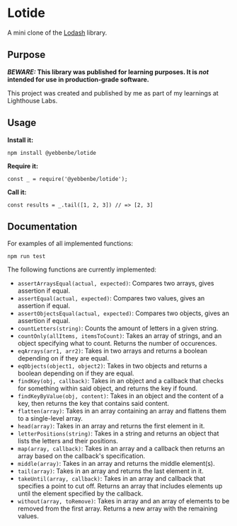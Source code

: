 # Lotide

A mini clone of the [Lodash](https://lodash.com) library.

## Purpose

**_BEWARE:_ This library was published for learning purposes. It is _not_ intended for use in production-grade software.**

This project was created and published by me as part of my learnings at Lighthouse Labs. 

## Usage

**Install it:**

`npm install @yebbenbe/lotide`

**Require it:**

`const _ = require('@yebbenbe/lotide');`

**Call it:**

`const results = _.tail([1, 2, 3]) // => [2, 3]`

## Documentation

For examples of all implemented functions: 

`npm run test`  

The following functions are currently implemented:

* `assertArraysEqual(actual, expected)`: Compares two arrays, gives assertion if equal.
* `assertEqual(actual, expected)`: Compares two values, gives an assertion if equal.
* `assertObjectsEqual(actual, expected)`: Compares two objects, gives an assertion if equal.
* `countLetters(string)`: Counts the amount of letters in a given string.
* `countOnly(allItems, itemsToCount)`: Takes an array of strings, and an object specifying what to count. Returns the number of occurences.
* `eqArrays(arr1, arr2)`: Takes in two arrays and returns a boolean depending on if they are equal.
* `eqObjects(object1, object2)`: Takes in two objects and returns a boolean depending on if they are equal.
* `findKey(obj, callback)`: Takes in an object and a callback that checks for something within said object, and returns the key if found.
* `findKeyByValue(obj, content)`: Takes in an object and the content of a key, then returns the key that contains said content.
* `flatten(array)`: Takes in an array containing an array and flattens them to a single-level array.
* `head(array)`: Takes in an array and returns the first element in it.
* `letterPositions(string)`: Takes in a string and returns an object that lists the letters and their positions.
* `map(array, callback)`: Takes in an array and a callback then returns an array based on the callback's specification.
* `middle(array)`: Takes in an array and returns the middle element(s).
* `tail(array)`: Takes in an array and returns the last element in it.
* `takeUntil(array, callback)`: Takes in an array and callback that specifies a point to cut off. Returns an array that includes elements up until the element specified by the callback.
* `without(array, toRemove)`: Takes in array and an array of elements to be removed from the first array. Returns a new array with the remaining values.
